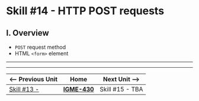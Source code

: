 # Skill #14 - HTTP POST requests


## I. Overview 

- `POST` request method
- HTML `<form>` element


<hr><hr>

| <-- Previous Unit | Home | Next Unit -->
| --- | --- | --- 
|   [Skill #13 - ](13-) |  [**IGME-430**](../) | Skill #15 - TBA
